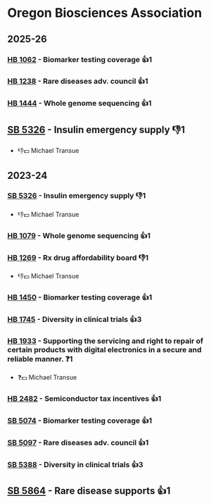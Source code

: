 # Oregon Biosciences Association
## 2025-26

### [HB 1062](/bill/2025-26/hb/1062/) - Biomarker testing coverage 👍1  

### [HB 1238](/bill/2025-26/hb/1238/) - Rare diseases adv. council 👍1  

### [HB 1444](/bill/2025-26/hb/1444/) - Whole genome sequencing 👍1  

## [SB 5326](/bill/2025-26/sb/5326/) - Insulin emergency supply  👎1 
* 👎💵 Michael Transue

## 2023-24

### [SB 5326](/bill/2023-24/sb/5326/) - Insulin emergency supply  👎1 
* 👎💵 Michael Transue

### [HB 1079](/bill/2023-24/hb/1079/) - Whole genome sequencing 👍1  

### [HB 1269](/bill/2023-24/hb/1269/) - Rx drug affordability board  👎1 
* 👎💵 Michael Transue

### [HB 1450](/bill/2023-24/hb/1450/) - Biomarker testing coverage 👍1  

### [HB 1745](/bill/2023-24/hb/1745/) - Diversity in clinical trials 👍3  

### [HB 1933](/bill/2023-24/hb/1933/) - Supporting the servicing and right to repair of certain products with digital electronics in a secure and reliable manner.   ❓1
* ❓💵 Michael Transue

### [HB 2482](/bill/2023-24/hb/2482/) - Semiconductor tax incentives 👍1  

### [SB 5074](/bill/2023-24/sb/5074/) - Biomarker testing coverage 👍1  

### [SB 5097](/bill/2023-24/sb/5097/) - Rare diseases adv. council 👍1  

### [SB 5388](/bill/2023-24/sb/5388/) - Diversity in clinical trials 👍3  

## [SB 5864](/bill/2023-24/sb/5864/) - Rare disease supports 👍1  
